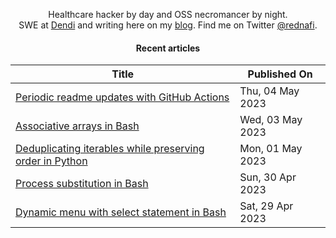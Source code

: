 <div align="center">

Healthcare hacker by day and OSS necromancer by night.<br> SWE at <a href="https://dendisoftware.com" target="_blank">Dendi</a> and writing here on my <a href="https://rednafi.com" target="_blank">blog</a>. Find me on Twitter <a href="https://twitter.com/rednafi" target="_blank">@rednafi</a>.

<div>

#### Recent articles

| Title | Published On |
| ----- | ------------ |
| [Periodic readme updates with GitHub Actions](https://rednafi.com/javascript/periodic_readme_updates_with_gh_actions/) | Thu, 04 May 2023 |
| [Associative arrays in Bash](https://rednafi.com/misc/associative_arrays_in_bash/) | Wed, 03 May 2023 |
| [Deduplicating iterables while preserving order in Python](https://rednafi.com/python/deduplicate_iterables_while_preserving_order/) | Mon, 01 May 2023 |
| [Process substitution in Bash](https://rednafi.com/misc/process_substitution_in_bash/) | Sun, 30 Apr 2023 |
| [Dynamic menu with select statement in Bash](https://rednafi.com/misc/dynamic_menu_with_select_in_bash/) | Sat, 29 Apr 2023 |
